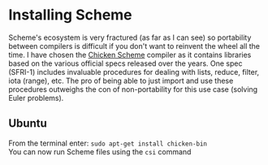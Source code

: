 # Installing Scheme

Scheme's ecosystem is very fractured (as far as I can see) so portability between compilers is difficult if you don't want to reinvent the wheel all the time. I have chosen the [Chicken Scheme](http://www.call-cc.org/) compiler as it contains libraries based on the various official specs released over the years. One spec (SFRI-1) includes invaluable procedures for dealing with lists, reduce, filter, iota (range), etc. The pro of being able to just import and use these procedures outweighs the con of non-portability for this use case (solving Euler problems).

## Ubuntu

From the terminal enter: `sudo apt-get install chicken-bin`  
You can now run Scheme files using the `csi` command
